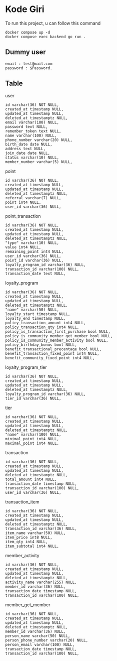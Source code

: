 # Kode Giri
 To run this project, u can follow this command

    docker compose up -d
    docker compose exec backend go run .
 
 ## Dummy user
 

    email : test@mail.com
    password : $Password.

 ## Table
 user
 
    id varchar(36) NOT NULL,
    created_at timestamp NULL,
    updated_at timestamp NULL,
    deleted_at timestamptz NULL,
    email varchar(100) NULL,
    password text NULL,
    remember_token text NULL,
    name varchar(100) NULL,
    phone_number varchar(20) NULL,
    birth_date date NULL,
    address text NULL,
    join_date date NULL,
    status varchar(10) NULL,
    member_number varchar(5) NULL,
point

    id varchar(36) NOT NULL,
    created_at timestamp NULL,
    updated_at timestamp NULL,
    deleted_at timestamptz NULL,
    referral varchar(7) NULL,
    point int4 NULL,
    user_id varchar(36) NULL,
point_transaction

    id varchar(36) NOT NULL,
    created_at timestamp NULL,
    updated_at timestamp NULL,
    deleted_at timestamptz NULL,
    "type" varchar(10) NULL,
    value int4 NULL,
    remaining_point int4 NULL,
    user_id varchar(36) NULL,
    point_id varchar(36) NULL,
    loyalty_program_id varchar(36) NULL,
    transaction_id varchar(100) NULL,
    transaction_date text NULL,
loyalty_program

    id varchar(36) NOT NULL,
    created_at timestamp NULL,
    updated_at timestamp NULL,
    deleted_at timestamptz NULL,
    "name" varchar(50) NULL,
    loyalty_start timestamp NULL,
    loyalty_end timestamp NULL,
    policy_transaction_amount int4 NULL,
    policy_transaction_qty int4 NULL,
    policy_is_transaction_first_purchase bool NULL,
    policy_is_community_member_get_member bool NULL,
    policy_is_community_member_activity bool NULL,
    policy_birthday_bonus bool NULL,
    benefit_transactional_precentage bool NULL,
    benefit_transaction_fixed_point int4 NULL,
    benefit_community_fixed_point int4 NULL,
loyalty_program_tier

    id varchar(36) NOT NULL,
    created_at timestamp NULL,
    updated_at timestamp NULL,
    deleted_at timestamptz NULL,
    loyalty_program_id varchar(36) NULL,
    tier_id varchar(36) NULL,
tier

    id varchar(36) NOT NULL,
    created_at timestamp NULL,
    updated_at timestamp NULL,
    deleted_at timestamptz NULL,
    "name" varchar(100) NULL,
    minimal_point int4 NULL,
    maximal_point int4 NULL,
transaction

    id varchar(36) NOT NULL,
    created_at timestamp NULL,
    updated_at timestamp NULL,
    deleted_at timestamptz NULL,
    total_amount int4 NULL,
    transaction_date timestamp NULL,
    transaction_id varchar(100) NULL,
    user_id varchar(36) NULL,
transaction_item

    id varchar(36) NOT NULL,
    created_at timestamp NULL,
    updated_at timestamp NULL,
    deleted_at timestamptz NULL,
    transaction_id varchar(36) NULL,
    item_name varchar(50) NULL,
    item_price int8 NULL,
    item_qty int4 NULL,
    item_subtotal int4 NULL,
member_activity

    id varchar(36) NOT NULL,
    created_at timestamp NULL,
    updated_at timestamp NULL,
    deleted_at timestamptz NULL,
    activity_name varchar(255) NULL,
    member_id varchar(36) NULL,
    transaction_date timestamp NULL,
    transaction_id varchar(100) NULL,
member_get_member

    id varchar(36) NOT NULL,
    created_at timestamp NULL,
    updated_at timestamp NULL,
    deleted_at timestamptz NULL,
    member_id varchar(36) NULL,
    person_name varchar(50) NULL,
    person_phone_number varchar(20) NULL,
    person_email varchar(100) NULL,
    transaction_date timestamp NULL,
    transaction_id varchar(100) NULL,
